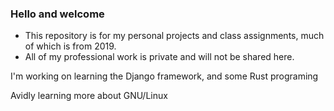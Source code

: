 ### Hello and welcome

- This repository is for my personal projects and class assignments, much of which is from 2019.
- All of my professional work is private and will not be shared here.

I'm working on learning the Django framework, and some Rust programing

Avidly learning more about GNU/Linux


<!--
**n3ptr/n3ptr** is a ✨ _special_ ✨ repository because its `README.md` (this file) appears on your GitHub profile.
- 🔭 I’m currently working on ...
- 🌱 I’m currently learning ...
- 👯 I’m looking to collaborate on ...
- 🤔 I’m looking for help with ...
- 💬 Ask me about ...
- 📫 How to reach me: ...
- 😄 Pronouns: ...
- ⚡ Fun fact: ...
-->
